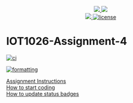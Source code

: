 <p align="center">
	<a href="https://github.com/GwGibson/IOT1026-Assignment-4/actions/workflows/ci.yml">
    <img src="https://github.com/GwGibson/IOT1026-Assignment-4/actions/workflows/ci.yml/badge.svg"/>
    </a>
	<a href="https://github.com/GwGibson/IOT1026-Assignment-4/actions/workflows/formatting.yml">
    <img src="https://github.com/GwGibson/IOT1026-Assignment-4/actions/workflows/formatting.yml/badge.svg"/>
	<br/>
    <a href="https://codecov.io/gh/GwGibson/IOT1026-Assignment-4" > 
    <img src="https://codecov.io/gh/GwGibson/IOT1026-Assignment-4/branch/main/graph/badge.svg?token=JS0857X5JD"/> 
	<img title="MIT License" alt="license" src="https://img.shields.io/badge/license-MIT-informational?style=flat-square">	
    </a>
</p>

# IOT1026-Assignment-4

[![ci](https://github.com/Nidhiiir/IOT1026-Assignment-4/actions/workflows/ci.yml/badge.svg)](https://github.com/Nidhiiir/IOT1026-Assignment-4/actions/workflows/ci.yml)

[![formatting](https://github.com/Nidhiiir/IOT1026-Assignment-4/actions/workflows/formatting.yml/badge.svg)](https://github.com/Nidhiiir/IOT1026-Assignment-4/actions/workflows/formatting.yml)

[Assignment Instructions](docs/instructions.md)  
[How to start coding](docs/how-to-use.md)  
[How to update status badges](docs/how-to-update-badges.md)
